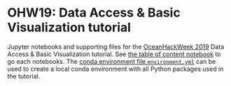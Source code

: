 # OHW19: Data Access &amp; Basic Visualization tutorial

Jupyter notebooks and supporting files for the [OceanHackWeek 2019](https://oceanhackweek.github.io) Data Access &amp; Basic Visualization tutorial. See [the table of content notebook](index.ipynb) to go each notebooks. The [conda environment file `environment.yml`](environment.yml) can be used to create a local conda environment with all Python packages used in the tutorial.
